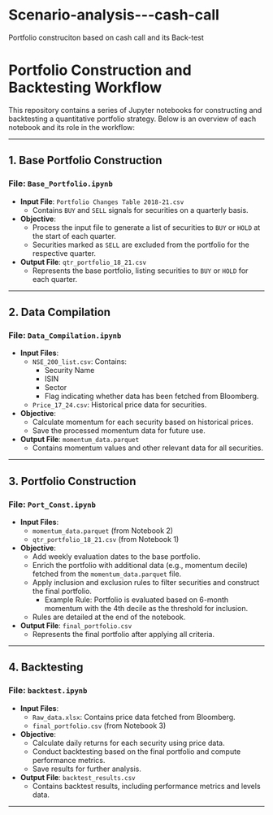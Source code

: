 # Scenario-analysis---cash-call
Portfolio construciton based on cash call and its Back-test
# Portfolio Construction and Backtesting Workflow

This repository contains a series of Jupyter notebooks for constructing and backtesting a quantitative portfolio strategy. Below is an overview of each notebook and its role in the workflow:

---

## 1. **Base Portfolio Construction**
### File: `Base_Portfolio.ipynb`
- **Input File**: `Portfolio Changes Table 2018-21.csv`
  - Contains `BUY` and `SELL` signals for securities on a quarterly basis.
- **Objective**:
  - Process the input file to generate a list of securities to `BUY` or `HOLD` at the start of each quarter.
  - Securities marked as `SELL` are excluded from the portfolio for the respective quarter.
- **Output File**: `qtr_portfolio_18_21.csv`
  - Represents the base portfolio, listing securities to `BUY` or `HOLD` for each quarter.

---

## 2. **Data Compilation**
### File: `Data_Compilation.ipynb`
- **Input Files**:
  - `NSE_200_list.csv`: Contains:
    - Security Name
    - ISIN
    - Sector
    - Flag indicating whether data has been fetched from Bloomberg.
  - `Price_17_24.csv`: Historical price data for securities.
- **Objective**:
  - Calculate momentum for each security based on historical prices.
  - Save the processed momentum data for future use.
- **Output File**: `momentum_data.parquet`
  - Contains momentum values and other relevant data for all securities.

---

## 3. **Portfolio Construction**
### File: `Port_Const.ipynb`
- **Input Files**:
  - `momentum_data.parquet` (from Notebook 2)
  - `qtr_portfolio_18_21.csv` (from Notebook 1)
- **Objective**:
  - Add weekly evaluation dates to the base portfolio.
  - Enrich the portfolio with additional data (e.g., momentum decile) fetched from the `momentum_data.parquet` file.
  - Apply inclusion and exclusion rules to filter securities and construct the final portfolio.
    - Example Rule: Portfolio is evaluated based on 6-month momentum with the 4th decile as the threshold for inclusion.
  - Rules are detailed at the end of the notebook.
- **Output File**: `final_portfolio.csv`
  - Represents the final portfolio after applying all criteria.

---

## 4. **Backtesting**
### File: `backtest.ipynb`
- **Input Files**:
  - `Raw_data.xlsx`: Contains price data fetched from Bloomberg.
  - `final_portfolio.csv` (from Notebook 3)
- **Objective**:
  - Calculate daily returns for each security using price data.
  - Conduct backtesting based on the final portfolio and compute performance metrics.
  - Save results for further analysis.
- **Output File**: `backtest_results.csv`
  - Contains backtest results, including performance metrics and levels data.

---


